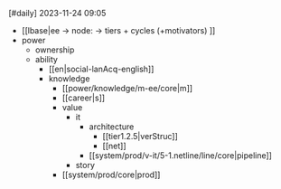 [#daily]
2023-11-24
09:05

- [[lbase|ee -> node: -> tiers + cycles (+motivators) ]]
- power
	- ownership
	- ability
		- [[en|social-lanAcq-english]]
		- knowledge
			- [[power/knowledge/m-ee/core|m]]
			- [[career|s]]
			- value
				- it
					- architecture
						- [[tier1.2.5|verStruc]]
						- [[net]]
					- [[system/prod/v-it/5-1.netline/line/core|pipeline]]
				- story
			- [[system/prod/core|prod]]
